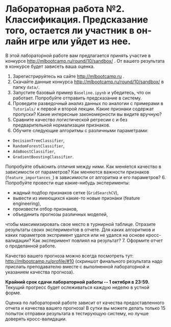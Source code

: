 # Лабораторная работа №2. Классификация. Предсказание того, остается ли участник в он-лайн игре или уйдет из нее.

В этой лабораторной работе вам предлагается принять участие в конкурсе http://mlbootcamp.ru/round/10/sandbox/ .
От вашего результата в конкурсе будет зависеть ваша оценка.

1. Зарегистрируйтесь на сайте http://mlbootcamp.ru .
2. Скачайте данные конкурса http://mlbootcamp.ru/round/10/sandbox/ в папку `data/`.
3. Запустите базовый пример `Baseline.ipynb` и убедитесь, что он работает. Попробуйте отправить предсказание в систему.
4. Проведите разведочный анализ данных по аналогии с примерами в `Tutorials/` к первой и второй лекции.
Какие признаки содержат пропуски? Какие интересные закономерности вы видите вручную?
4. Сравните качество логистической регресии с и без предварительной нормализации признаков.
5. Обучите следующие алгоритмы с различными параметрами:
  * `DecisionTreeClassifier`,
  * `RandomForestClassifier`,
  * `AdaBoostClassifier`,
  * `GradientBoostingClassifier`.
  
  Попробуйте объяснить отличия между ними. Как меняется качество в зависимости от параметров?
  Как меняются важности признаков (`feature_importances_`) в зависимости от алгоритма и его параметров?
6. Попробуйте провести еще какие-нибудь эксперименты:
  * жадный подбор признаков сетке (`GridSearchCV`),
  * вывести из имеющихся какие-то новые признаки (feature engineering),
  * произвести отбор признаков,
  * объединить прогнозы различных моделей,
  
  чтобы максимизировать свое место в турнирной таблице. Отразите результаты своих экспериментов в отчете.
  Для каких алгоритмов и каких параметров экспримент удался или не удался на основе кросс-валидации?
  Как эксперимент повлиял на результат? 
7. Оформите отчет о проделанной работе.

Качество вашего прогноза можно всегда посмотреть тут: http://mlbootcamp.ru/profile/#10 (скриншот финального результата надо прислать преподавателю вместе с выполненной лабораторной и указанием качества прогноза).

**Крайний срок сдачи лабораторной работы -- 1 октября в 23:59.** Текущий прогресс будет ослеживаться каждую неделю в устной форме.

Оценка по лабораторной работе зависит от качества предоставленного отчета и качества вашего прогноза!
В сутки вы можете делать только 15 попыток отправки результата в тестирующую систему, но лучше доверять кросс-валидации.
